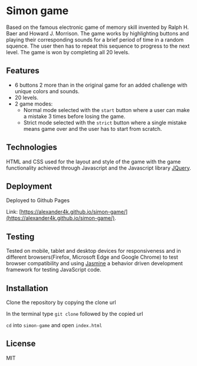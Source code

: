 
# Simon game

 Based on the famous electronic game of memory skill invented by Ralph H. Baer and Howard J. Morrison. 
 The game works by highlighting buttons and playing their corresponding sounds for a brief period of time in a random squence. 
 The user then has to repeat this sequence to progress to the next level. The game is won by completing all 20 levels.
 
 ## Features
 
 * 6 buttons  2 more than in the original game for an added challenge  with unique colors and sounds.
 * 20 levels.
 * 2 game modes:
    * Normal mode selected with the `start` button where a user can make a mistake 3 times before losing the game.
    * Strict mode selected with the `strict` button where a single mistake means game over and the user has to 
      start from scratch.
 
## Technologies

HTML and CSS used for the layout and style of the game with the game functionality achieved through
Javascript and the Javascript library [JQuery](https://jquery.com/).

## Deployment 

Deployed to Github Pages 

Link: [https://alexander4k.github.io/simon-game/](https://alexander4k.github.io/simon-game/).

## Testing 

Tested on mobile, tablet and desktop devices for responsiveness and in different 
browsers(Firefox, Microsoft Edge and Google Chrome) to test browser compatibility and 
using [Jasmine](https://jasmine.github.io/pages/getting_started.html) a behavior driven development framework 
for testing JavaScript code.

## Installation 

Clone the repository by copying the clone url

In the terminal type `git clone` followed by the copied url

`cd` into `simon-game` and open `index.html`

## License

MIT
